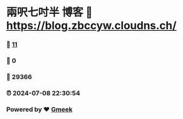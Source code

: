 # 兩呎七吋半 博客 :link: https://blog.zbccyw.cloudns.ch/ 
### :page_facing_up: [11](https://blog.zbccyw.cloudns.ch//tag.html) 
### :speech_balloon: 0 
### :hibiscus: 29366 
### :alarm_clock: 2024-07-08 22:30:54 
### Powered by :heart: [Gmeek](https://github.com/Meekdai/Gmeek)
